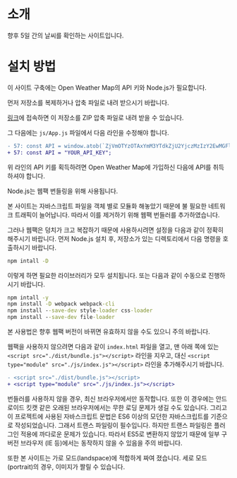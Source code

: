 # 소개
향후 5일 간의 날씨를 확인하는 사이트입니다. 

# 설치 방법
이 사이트 구축에는 Open Weather Map의 API 키와 Node.js가 필요합니다. 

먼저 저장소를 복제하거나 압축 파일로 내려 받으시기 바랍니다.

<a href="https://minhaskamal.github.io/DownGit/#/home?url=https://github.com/biud436/biud436.github.com/tree/master/weather">링크</a>에 접속하면 이 저장소를 ZIP 압축 파일로 내려 받을 수 있습니다.

그 다음에는 ```js/App.js``` 파일에서 다음 라인을 수정해야 합니다.

```diff
- 57: const API = window.atob(`ZjVmOTYzOTAxYmM3YTdkZjU2YjczMzIzY2EwMGFlNDc=`);
+ 57: const API = "YOUR_API_KEY";
```

위 라인의 API 키를 획득하려면 Open Weather Map에 가입하신 다음에 API를 취득하셔야 합니다.

Node.js는 웹팩 번들링을 위해 사용됩니다.

본 사이트는 자바스크립트 파일을 객체 별로 모듈화 해놓았기 때문에 불 필요한 네트워크 트래픽이 늘어납니다. 따라서 이를 제거하기 위해 웹팩 번들러를 추가하였습니다.

그러나 웹팩은 덩치가 크고 복잡하기 때문에 사용하시려면 설정을 다음과 같이 정확히 해주시기 바랍니다. 먼저 Node.js 설치 후, 저장소가 있는 디렉토리에서 다음 명령을 호출하시기 바랍니다.

```bat
npm intall -D
```

이렇게 하면 필요한 라이브러리가 모두 설치됩니다. 또는 다음과 같이 수동으로 진행하시기 바랍니다.

```bat
npm intall -y
npm install -D webpack webpack-cli
npm install --save-dev style-loader css-loader
npm install --save-dev file-loader
```

본 사용법은 향후 웹팩 버전이 바뀌면 유효하지 않을 수도 있으니 주의 바랍니다.

웹팩을 사용하지 않으려면 다음과 같이 ```index.html``` 파일을 열고, 맨 아래 쪽에 있는 ```<script src="./dist/bundle.js"></script>``` 라인을 지우고, 대신 ```<script type="module" src="./js/index.js"></script>``` 라인을 추가해주시기 바랍니다.

```diff
- <script src="./dist/bundle.js"></script>
+ <script type="module" src="./js/index.js"></script>
```

번들러를 사용하지 않을 경우, 최신 브라우저에서만 동작합니다. 또한 이 경우에는 안드로이드 킷캣 같은 오래된 브라우저에서는 무한 로딩 문제가 생길 수도 있습니다. 그리고 이 프로젝트에 사용된 자바스크립트 문법은 ES6 이상의 모던한 자바스크립트를 기준으로 작성되었습니다. 그래서 트랜스 파일링이 필수입니다. 하지만 트랜스 파일링은 플러그인 적용에 까다로운 문제가 있습니다. 따라서 ES5로 변환하지 않았기 때문에 일부 구버전 브라우저 (IE 등)에서는 동작하지 않을 수 있음을 주의 바랍니다.

또한 본 사이트는 가로 모드(landspace)에 적합하게 짜여 졌습니다. 세로 모드(portrait)의 경우, 이미지가 짤릴 수 있습니다.